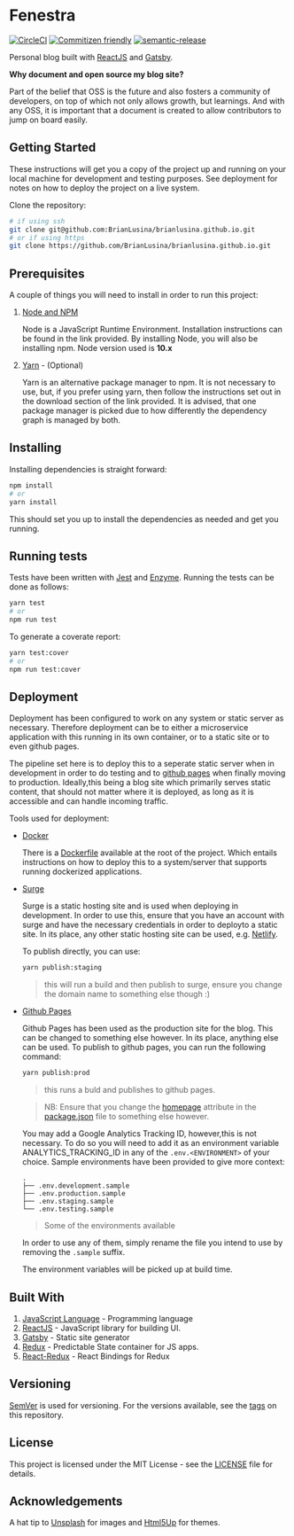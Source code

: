 # Fenestra

[![CircleCI](https://circleci.com/gh/BrianLusina/brianlusina.github.io.svg?style=svg)](https://circleci.com/gh/BrianLusina/brianlusina.github.io)
[![Commitizen friendly](https://img.shields.io/badge/commitizen-friendly-brightgreen.svg)](http://commitizen.github.io/cz-cli/)
[![semantic-release](https://img.shields.io/badge/%20%20%F0%9F%93%A6%F0%9F%9A%80-semantic--release-e10079.svg)](https://github.com/semantic-release/semantic-release)

Personal blog built with [ReactJS](https://reactjs.org/) and [Gatsby](https://www.gatsbyjs.org/).

**Why document and open source my blog site?**

Part of the belief that OSS is the future and also fosters a community of developers, on top of which not only allows growth, but learnings. And with any OSS, it is important that a document is created to allow contributors to jump on board easily.

## Getting Started

These instructions will get you a copy of the project up and running on your local machine for development and testing purposes. See deployment for notes on how to deploy the project on a live system.

Clone the repository:

```bash
# if using ssh
git clone git@github.com:BrianLusina/brianlusina.github.io.git
# or if using https
git clone https://github.com/BrianLusina/brianlusina.github.io.git
```

## Prerequisites

A couple of things you will need to install in order to run this project:

1. [Node and NPM](https://nodejs.org/en/)

   Node is a JavaScript Runtime Environment. Installation instructions can be found in the link provided. By installing Node, you will also be installing npm. Node version used is **10.x**

2. [Yarn](https://yarnpkg.com) - (Optional)

   Yarn is an alternative package manager to npm. It is not necessary to use, but, if you prefer using yarn, then follow the instructions set out in the download section of the link provided. It is advised, that one package manager is picked due to how differently the dependency graph is managed by both.

## Installing

Installing dependencies is straight forward:

```bash
npm install
# or
yarn install
```

This should set you up to install the dependencies as needed and get you running.

## Running tests

Tests have been written with [Jest](https://facebook.github.io/jest/) and [Enzyme](https://github.com/airbnb/enzyme). Running the tests can be done as follows:

```bash
yarn test
# or
npm run test
```

To generate a coverate report:

```bash
yarn test:cover
# or
npm run test:cover
```

## Deployment

Deployment has been configured to work on any system or static server as necessary. Therefore deployment can be to either a microservice application with this running in its own container, or to a static site or to even github pages.

The pipeline set here is to deploy this to a seperate static server when in development in order to do testing and to [github pages](https://pages.github.com/) when finally moving to production. Ideally,this being a blog site which primarily serves static content, that should not matter where it is deployed, as long as it is accessible and can handle incoming traffic.

Tools used for deployment:

- [Docker](https://www.docker.com/)

  There is a [Dockerfile](./Dockerfile) available at the root of the project. Which entails instructions on how to deploy this to a system/server that supports running dockerized applications.

- [Surge](https://surge.sh)

  Surge is a static hosting site and is used when deploying in development. In order to use this, ensure that you have an account with surge and have the necessary credentials in order to deployto a static site. In its place, any other static hosting site can be used, e.g. [Netlify](https://www.netlify.com/).

  To publish directly, you can use:

  ```bash
  yarn publish:staging
  ```

  > this will run a build and then publish to surge, ensure you change the domain name to something else though :)

- [Github Pages](https://pages.github.com/)

  Github Pages has been used as the production site for the blog. This can be changed to something else however. In its place, anything else can be used.
  To publish to github pages, you can run the following command:

  ```bash
  yarn publish:prod
  ```

  > this runs a buld and publishes to github pages.

  > NB: Ensure that you change the [homepage](./package.json#homepage) attribute in the [package.json](./package.json) file to something else however.

  You may add a Google Analytics Tracking ID, however,this is not necessary. To do so you will need to add it as an environment variable ANALYTICS_TRACKING_ID in any of the `.env.<ENVIRONMENT>` of your choice. Sample environments have been provided to give more context:

  ```plain
  .
  ├── .env.development.sample
  ├── .env.production.sample
  ├── .env.staging.sample
  └── .env.testing.sample
  ```
  > Some of the environments available

  In order to use any of them, simply rename the file you intend to use by removing the `.sample` suffix.

  The environment variables will be picked up at build time.

## Built With

1. [JavaScript Language](https://developer.mozilla.org/en-US/docs/Learn/JavaScript/First_steps/What_is_JavaScript) - Programming language
2. [ReactJS](https://reactjs.org/) - JavaScript library for building UI.
3. [Gatsby](https://www.gatsbyjs.org/) - Static site generator
4. [Redux](https://redux.js.org/) - Predictable State container for JS apps.
5. [React-Redux](https://github.com/reduxjs/react-redux) - React Bindings for Redux

## Versioning

[SemVer](https://semver.org/) is used for versioning. For the versions available, see the [tags](https://github.com/BrianLusina/brianlusina.github.io/tags) on this repository.

## License

This project is licensed under the MIT License - see the [LICENSE](./LICENSE) file for details.

## Acknowledgements

A hat tip to [Unsplash](https://unsplash.com) for images and [Html5Up](https://html5up.net) for themes.
